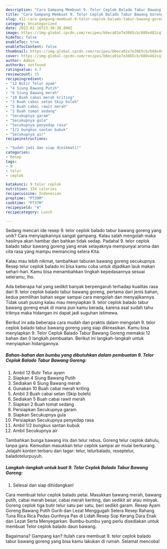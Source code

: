 ```yaml
---
description: "Cara Gampang Membuat 9. Telor Ceplok Balado Tabur Bawang Goreng yang Lezat Sekali"
title: "Cara Gampang Membuat 9. Telor Ceplok Balado Tabur Bawang Goreng yang Lezat Sekali"
slug: 412-cara-gampang-membuat-9-telor-ceplok-balado-tabur-bawang-goreng-yang-lezat-sekali
category: Uncategorized
date: 2023-02-16T23:30:38.898Z
image: https://img-global.cpcdn.com/recipes/b6eca01e7e3865cb/680x482cq70/9-telor-ceplok-balado-tabur-bawang-goreng-foto-resep-utama.jpg
hideToc: false
enableToc: true
enableTocContent: false
thumbnail: https://img-global.cpcdn.com/recipes/b6eca01e7e3865cb/680x482cq70/9-telor-ceplok-balado-tabur-bawang-goreng-foto-resep-utama.jpg
cover: https://img-global.cpcdn.com/recipes/b6eca01e7e3865cb/680x482cq70/9-telor-ceplok-balado-tabur-bawang-goreng-foto-resep-utama.jpg
author: Admin
authorAv: notfound
ratingvalue: 4.7
reviewcount: 15
recipeingredient:
- "12 Butir Telur ayam"
- "4 Siung Bawang Putih"
- "6 Siung Bawang merah"
- "10 Buah cabai merah kriting"
- "3 Buah cabai setan Skip boleh"
- "5 Buah cabai rawit merah"
- "2 Buah tomat sedang"
- "Secukupnya garam"
- "Secukupnya gula"
- "Secukupnya penyedap rasa"
- "1/2 bungkus santan bubuk"
- "Secukupnya air"
recipeinstructions:

- "Sudah jadi dan siap dinikmati!"
categories:
- Resep
tags:
- 9
- telor
- ceplok

katakunci: 9 telor ceplok 
nutrition: 154 calories
recipecuisine: Indonesian
preptime: "PT39M"
cooktime: "PT37M"
recipeyield: "4"
recipecategory: Lunch

---
```





Sedang mencari ide resep 9. telor ceplok balado tabur bawang goreng yang unik? Cara menyiapkannya sangat gampang. Kalau salah mengolah maka hasilnya akan hambar dan bahkan tidak sedap. Padahal 9. telor ceplok balado tabur bawang goreng yang enak selayaknya mempunyai aroma dan cita rasa yang mampu memancing selera Kita.





Kalau mau lebih nikmat, tambahkan taburan bawang goreng secukupnya. Resep telur ceplok balado ini bisa kamu coba untuk dijadikan lauk makan sehari-hari. Kamu bisa menambahkan tingkah kepedasannya sesuai seleramu, lho.

Ada beberapa hal yang sedikit banyak berpengaruh terhadap kualitas rasa dari 9. telor ceplok balado tabur bawang goreng, pertama dari jenis bahan, kedua pemilihan bahan segar sampai cara mengolah dan menyajikannya. Tidak usah pusing kalau mau menyiapkan 9. telor ceplok balado tabur bawang goreng enak di mana pun kamu berada, karena asal sudah tahu triknya maka hidangan ini dapat jadi suguhan istimewa.






Berikut ini ada beberapa cara mudah dan praktis dalam mengolah 9. telor ceplok balado tabur bawang goreng yang siap dikreasikan. Kamu bisa menyiapkan 9. Telor Ceplok Balado Tabur Bawang Goreng memakai 12 bahan dan 0 langkah pembuatan. Berikut ini langkah-langkah untuk menyiapkan hidangannya.

<!--inarticleads1-->

##### Bahan-bahan dan bumbu yang dibutuhkan dalam pembuatan 9. Telor Ceplok Balado Tabur Bawang Goreng:

1. Ambil 12 Butir Telur ayam
1. Siapkan 4 Siung Bawang Putih
1. Sediakan 6 Siung Bawang merah
1. Gunakan 10 Buah cabai merah kriting
1. Ambil 3 Buah cabai setan (Skip boleh)
1. Sediakan 5 Buah cabai rawit merah
1. Siapkan 2 Buah tomat sedang
1. Persiapkan Secukupnya garam
1. Siapkan Secukupnya gula
1. Persiapkan Secukupnya penyedap rasa
1. Ambil 1/2 bungkus santan bubuk
1. Ambil Secukupnya air


Tambahkan bunga bawang iris dan telur rebus. Goreng telur ceplok dahulu, tanpa gara. Kemudian masukkan telur ceplok sampai air mulai berkurang. Jelajahi konten terbaru dari tagar: telur, telurbalado, reseptelur, baladotelurpuyuh. 

<!--inarticleads2-->

##### Langkah-langkah untuk buat 9. Telor Ceplok Balado Tabur Bawang Goreng:


1. Selesai dan siap dihidangkan!

Cara membuat telur ceplok balado petai. Masukkan bawang merah, bawang putih, cabai merah besar, cabai merah keriting, dan sedikit air atau minyak. Goreng ceplok tiga butir telur satu per satu, beri sedikit garam. Resep Ayam Goreng Bawang Putih Gurih dan Lezat Menggugah Selera Resep Rahang Tuna Rica Rica Pedas Gurihnya Pas di Lidah Resep Sop Kerang Dara Enak dan Lezat Serta Menyegarkan. Bumbu-bumbu yang perlu disediakan untuk membuat Telor ceplok balado daun bawang. 

Bagaimana? Gampang kan? Itulah cara membuat 9. telor ceplok balado tabur bawang goreng yang bisa kamu lakukan di rumah. Selamat mencoba!
